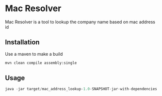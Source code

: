
# Mac Resolver

Mac Resolver is a tool to lookup the company name based on mac address id

## Installation

Use a maven to make a build

```bash
mvn clean compile assembly:single
```

## Usage

```java
java -jar target/mac_address_lookup-1.0-SNAPSHOT-jar-with-dependencies.jar

```
 